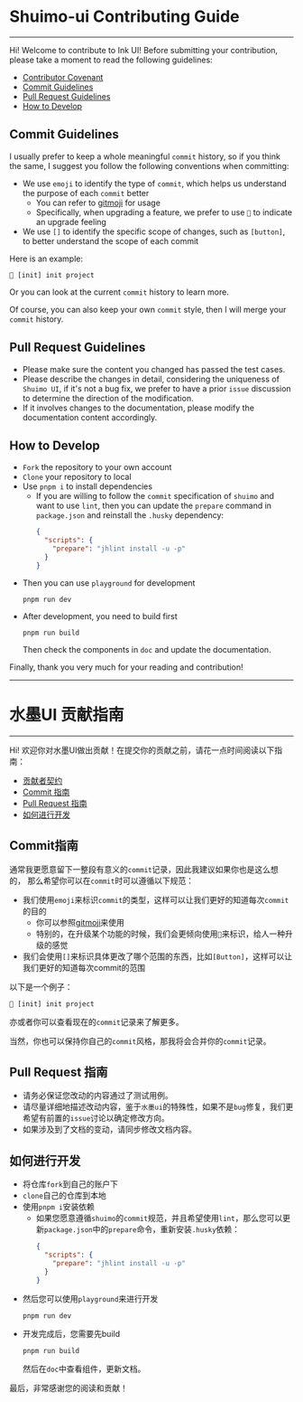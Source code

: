 # Shuimo-ui Contributing Guide
------
Hi! Welcome to contribute to Ink UI! Before submitting your contribution, please take a moment to read the following guidelines:

* [Contributor Covenant](https://www.contributor-covenant.org/)
* [Commit Guidelines](#commit-guidelines)
* [Pull Request Guidelines](#pull-request-guidelines)
* [How to Develop](#how-to-develop)

## Commit Guidelines

I usually prefer to keep a whole meaningful `commit` history, so if you think the same,
I suggest you follow the following conventions when committing:

- We use `emoji` to identify the type of `commit`, which helps us understand the purpose of each `commit` better
  - You can refer to [gitmoji](https://gitmoji.dev) for usage
  - Specifically, when upgrading a feature, we prefer to use `🚀` to indicate an upgrade feeling
- We use `[]` to identify the specific scope of changes, such as `[button]`, to better understand the scope of each commit

Here is an example:

```text
🎉 [init] init project
```

Or you can look at the current `commit` history to learn more.

Of course, you can also keep your own `commit` style, then I will merge your `commit` history.

## Pull Request Guidelines

* Please make sure the content you changed has passed the test cases.
* Please describe the changes in detail, considering the uniqueness of `Shuimo UI`, if it's not a bug fix, we prefer to have a prior `issue` discussion to determine the direction of the modification.
* If it involves changes to the documentation, please modify the documentation content accordingly.

## How to Develop

- `Fork` the repository to your own account
- `Clone` your repository to local
- Use `pnpm i` to install dependencies
  - If you are willing to follow the `commit` specification of `shuimo` and want to use `lint`, then you can update the `prepare` command in `package.json` and reinstall the `.husky` dependency:
    ```json
    {
      "scripts": {
        "prepare": "jhlint install -u -p"
      }
    }
    ``` 
- Then you can use `playground` for development
  ```shell
  pnpm run dev
  ```
- After development, you need to build first
  ```shell
  pnpm run build
  ```
  Then check the components in `doc` and update the documentation.

Finally, thank you very much for your reading and contribution!

---------

# 水墨UI 贡献指南
------

Hi! 欢迎你对水墨UI做出贡献！在提交你的贡献之前，请花一点时间阅读以下指南：

* [贡献者契约](https://www.contributor-covenant.org/)
* [Commit 指南](#commit指南)
* [Pull Request 指南](#pull-request-指南)
* [如何进行开发](#如何进行开发)

## Commit指南

通常我更愿意留下一整段有意义的`commit`记录，因此我建议如果你也是这么想的，
那么希望你可以在`commit`时可以遵循以下规范：

- 我们使用`emoji`来标识`commit`的类型，这样可以让我们更好的知道每次`commit`的目的
    - 你可以参照[gitmoji](https://gitmoji.dev)来使用
    - 特别的，在升级某个功能的时候，我们会更倾向使用`🚀`来标识，给人一种升级的感觉
- 我们会使用`[]`来标识具体更改了哪个范围的东西，比如`[Button]`，这样可以让我们更好的知道每次commit的范围

以下是一个例子：

```text
🎉 [init] init project
```

亦或者你可以查看现在的`commit`记录来了解更多。

当然，你也可以保持你自己的`commit`风格，那我将会合并你的`commit`记录。

## Pull Request 指南

* 请务必保证您改动的内容通过了测试用例。
* 请尽量详细地描述改动内容，鉴于`水墨ui`的特殊性，如果不是`bug`修复，我们更希望有前置的`issue`讨论以确定修改方向。
* 如果涉及到了文档的变动，请同步修改文档内容。

## 如何进行开发

- 将仓库`fork`到自己的账户下
- `clone`自己的仓库到本地
- 使用`pnpm i`安装依赖
  - 如果您愿意遵循`shuimo`的`commit`规范，并且希望使用`lint`，那么您可以更新`package.json`中的`prepare`命令，重新安装`.husky`依赖：
    ```json
    {
      "scripts": {
        "prepare": "jhlint install -u -p"
      }
    }
    ```
- 然后您可以使用`playground`来进行开发
  ```shell
  pnpm run dev
  ```
- 开发完成后，您需要先build
  ```shell
  pnpm run build
  ```
  然后在`doc`中查看组件，更新文档。

最后，非常感谢您的阅读和贡献！
